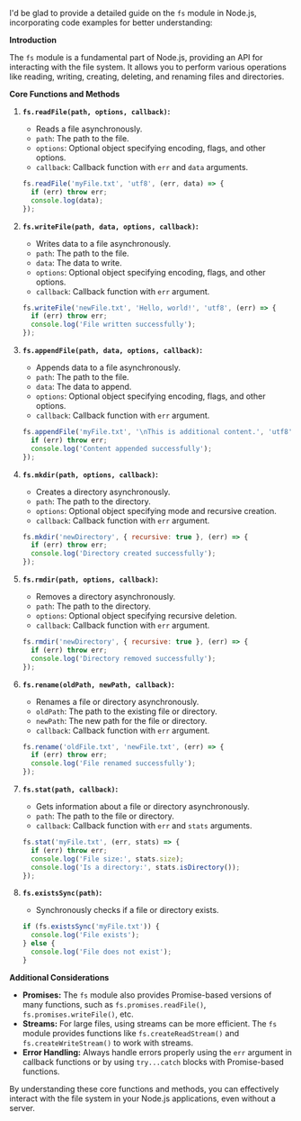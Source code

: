 I'd be glad to provide a detailed guide on the `fs` module in Node.js, incorporating code examples for better understanding:

**Introduction**

The `fs` module is a fundamental part of Node.js, providing an API for interacting with the file system. It allows you to perform various operations like reading, writing, creating, deleting, and renaming files and directories.

**Core Functions and Methods**

1. **`fs.readFile(path, options, callback)`:**
   - Reads a file asynchronously.
   - `path`: The path to the file.
   - `options`: Optional object specifying encoding, flags, and other options.
   - `callback`: Callback function with `err` and `data` arguments.

   ```javascript
   fs.readFile('myFile.txt', 'utf8', (err, data) => {
     if (err) throw err;
     console.log(data);
   });
   ```

2. **`fs.writeFile(path, data, options, callback)`:**
   - Writes data to a file asynchronously.
   - `path`: The path to the file.
   - `data`: The data to write.
   - `options`: Optional object specifying encoding, flags, and other options.
   - `callback`: Callback function with `err` argument.

   ```javascript
   fs.writeFile('newFile.txt', 'Hello, world!', 'utf8', (err) => {
     if (err) throw err;
     console.log('File written successfully');
   });
   ```

3. **`fs.appendFile(path, data, options, callback)`:**
   - Appends data to a file asynchronously.
   - `path`: The path to the file.
   - `data`: The data to append.
   - `options`: Optional object specifying encoding, flags, and other options.
   - `callback`: Callback function with `err` argument.

   ```javascript
   fs.appendFile('myFile.txt', '\nThis is additional content.', 'utf8', (err) => {
     if (err) throw err;
     console.log('Content appended successfully');
   });
   ```

4. **`fs.mkdir(path, options, callback)`:**
   - Creates a directory asynchronously.
   - `path`: The path to the directory.
   - `options`: Optional object specifying mode and recursive creation.
   - `callback`: Callback function with `err` argument.

   ```javascript
   fs.mkdir('newDirectory', { recursive: true }, (err) => {
     if (err) throw err;
     console.log('Directory created successfully');
   });
   ```

5. **`fs.rmdir(path, options, callback)`:**
   - Removes a directory asynchronously.
   - `path`: The path to the directory.
   - `options`: Optional object specifying recursive deletion.
   - `callback`: Callback function with `err` argument.

   ```javascript
   fs.rmdir('newDirectory', { recursive: true }, (err) => {
     if (err) throw err;
     console.log('Directory removed successfully');
   });
   ```

6. **`fs.rename(oldPath, newPath, callback)`:**
   - Renames a file or directory asynchronously.
   - `oldPath`: The path to the existing file or directory.
   - `newPath`: The new path for the file or directory.
   - `callback`: Callback function with `err` argument.

   ```javascript
   fs.rename('oldFile.txt', 'newFile.txt', (err) => {
     if (err) throw err;
     console.log('File renamed successfully');
   });
   ```

7. **`fs.stat(path, callback)`:**
   - Gets information about a file or directory asynchronously.
   - `path`: The path to the file or directory.
   - `callback`: Callback function with `err` and `stats` arguments.

   ```javascript
   fs.stat('myFile.txt', (err, stats) => {
     if (err) throw err;
     console.log('File size:', stats.size);
     console.log('Is a directory:', stats.isDirectory());
   });
   ```

8. **`fs.existsSync(path)`:**
   - Synchronously checks if a file or directory exists.

   ```javascript
   if (fs.existsSync('myFile.txt')) {
     console.log('File exists');
   } else {
     console.log('File does not exist');
   }
   ```

**Additional Considerations**

- **Promises:** The `fs` module also provides Promise-based versions of many functions, such as `fs.promises.readFile()`, `fs.promises.writeFile()`, etc.
- **Streams:** For large files, using streams can be more efficient. The `fs` module provides functions like `fs.createReadStream()` and `fs.createWriteStream()` to work with streams.
- **Error Handling:** Always handle errors properly using the `err` argument in callback functions or by using `try...catch` blocks with Promise-based functions.

By understanding these core functions and methods, you can effectively interact with the file system in your Node.js applications, even without a server.
